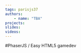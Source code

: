 ```yaml
---
tags: parisjs37
authors:
    - name: "TBA"
projects:
slides:
videos:
---
```

#PhaserJS / Easy HTML5 gamedev
